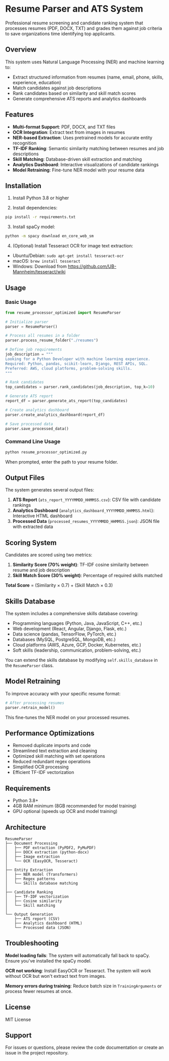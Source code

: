 # Resume Parser and ATS System

Professional resume screening and candidate ranking system that processes resumes (PDF, DOCX, TXT) and grades them against job criteria to save organizations time identifying top applicants.

## Overview

This system uses Natural Language Processing (NER) and machine learning to:
- Extract structured information from resumes (name, email, phone, skills, experience, education)
- Match candidates against job descriptions
- Rank candidates based on similarity and skill match scores
- Generate comprehensive ATS reports and analytics dashboards

## Features

- **Multi-format Support**: PDF, DOCX, and TXT files
- **OCR Integration**: Extract text from images in resumes
- **NER-based Extraction**: Uses pretrained models for accurate entity recognition
- **TF-IDF Ranking**: Semantic similarity matching between resumes and job descriptions
- **Skill Matching**: Database-driven skill extraction and matching
- **Analytics Dashboard**: Interactive visualizations of candidate rankings
- **Model Retraining**: Fine-tune NER model with your resume data

## Installation

1. Install Python 3.8 or higher

2. Install dependencies:
```bash
pip install -r requirements.txt
```

3. Install spaCy model:
```bash
python -m spacy download en_core_web_sm
```

4. (Optional) Install Tesseract OCR for image text extraction:
- Ubuntu/Debian: `sudo apt-get install tesseract-ocr`
- macOS: `brew install tesseract`
- Windows: Download from https://github.com/UB-Mannheim/tesseract/wiki

## Usage

### Basic Usage

```python
from resume_processor_optimized import ResumeParser

# Initialize parser
parser = ResumeParser()

# Process all resumes in a folder
parser.process_resume_folder("./resumes")

# Define job requirements
job_description = """
Looking for a Python Developer with machine learning experience.
Required: Python, pandas, scikit-learn, Django, REST APIs, SQL.
Preferred: AWS, cloud platforms, problem-solving skills.
"""

# Rank candidates
top_candidates = parser.rank_candidates(job_description, top_k=10)

# Generate ATS report
report_df = parser.generate_ats_report(top_candidates)

# Create analytics dashboard
parser.create_analytics_dashboard(report_df)

# Save processed data
parser.save_processed_data()
```

### Command Line Usage

```bash
python resume_processor_optimized.py
```

When prompted, enter the path to your resume folder.

## Output Files

The system generates several output files:

1. **ATS Report** (`ats_report_YYYYMMDD_HHMMSS.csv`): CSV file with candidate rankings
2. **Analytics Dashboard** (`analytics_dashboard_YYYYMMDD_HHMMSS.html`): Interactive HTML dashboard
3. **Processed Data** (`processed_resumes_YYYYMMDD_HHMMSS.json`): JSON file with extracted data

## Scoring System

Candidates are scored using two metrics:

1. **Similarity Score (70% weight)**: TF-IDF cosine similarity between resume and job description
2. **Skill Match Score (30% weight)**: Percentage of required skills matched

**Total Score** = (Similarity × 0.7) + (Skill Match × 0.3)

## Skills Database

The system includes a comprehensive skills database covering:
- Programming languages (Python, Java, JavaScript, C++, etc.)
- Web development (React, Angular, Django, Flask, etc.)
- Data science (pandas, TensorFlow, PyTorch, etc.)
- Databases (MySQL, PostgreSQL, MongoDB, etc.)
- Cloud platforms (AWS, Azure, GCP, Docker, Kubernetes, etc.)
- Soft skills (leadership, communication, problem-solving, etc.)

You can extend the skills database by modifying `self.skills_database` in the `ResumeParser` class.

## Model Retraining

To improve accuracy with your specific resume format:

```python
# After processing resumes
parser.retrain_model()
```

This fine-tunes the NER model on your processed resumes.

## Performance Optimizations

- Removed duplicate imports and code
- Streamlined text extraction and cleaning
- Optimized skill matching with set operations
- Reduced redundant regex operations
- Simplified OCR processing
- Efficient TF-IDF vectorization

## Requirements

- Python 3.8+
- 4GB RAM minimum (8GB recommended for model training)
- GPU optional (speeds up OCR and model training)

## Architecture

```
ResumeParser
├── Document Processing
│   ├── PDF extraction (PyPDF2, PyMuPDF)
│   ├── DOCX extraction (python-docx)
│   ├── Image extraction
│   └── OCR (EasyOCR, Tesseract)
│
├── Entity Extraction
│   ├── NER model (Transformers)
│   ├── Regex patterns
│   └── Skills database matching
│
├── Candidate Ranking
│   ├── TF-IDF vectorization
│   ├── Cosine similarity
│   └── Skill matching
│
└── Output Generation
    ├── ATS report (CSV)
    ├── Analytics dashboard (HTML)
    └── Processed data (JSON)
```

## Troubleshooting

**Model loading fails**: The system will automatically fall back to spaCy. Ensure you've installed the spaCy model.

**OCR not working**: Install EasyOCR or Tesseract. The system will work without OCR but won't extract text from images.

**Memory errors during training**: Reduce batch size in `TrainingArguments` or process fewer resumes at once.

## License

MIT License

## Support

For issues or questions, please review the code documentation or create an issue in the project repository.
